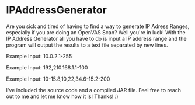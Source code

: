 # IPAddressGenerator
Are you sick and tired of having to find a way to generate IP Adress Ranges, especially if you are doing an OpenVAS Scan? Well you're in luck! With the IP Address Generator all you have to do is input a IP address range and the program will output the results to a text file separated by new lines.
 
Example Input: 10.0.2.1-255
 
Example Input: 192,210.168.1.1-100
 
Example Input: 10-15.8,10,22,34.6-15.2-200
 
I've included the source code and a compiled JAR file. 
Feel free to reach out to me and let me know how it is! 
Thanks! :)
